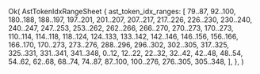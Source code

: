 Ok(
    AstTokenIdxRangeSheet {
        ast_token_idx_ranges: [
            79..87,
            92..100,
            180..188,
            188..197,
            197..201,
            201..207,
            207..217,
            217..226,
            226..230,
            230..240,
            240..247,
            247..253,
            253..262,
            262..266,
            266..270,
            270..273,
            170..273,
            110..114,
            114..118,
            118..124,
            124..133,
            133..142,
            142..146,
            146..156,
            156..166,
            166..170,
            170..273,
            273..276,
            288..296,
            296..302,
            302..305,
            317..325,
            325..331,
            331..341,
            341..348,
            0..12,
            12..22,
            22..32,
            32..42,
            42..48,
            48..54,
            54..62,
            62..68,
            68..74,
            74..87,
            87..100,
            100..276,
            276..305,
            305..348,
        ],
    },
)